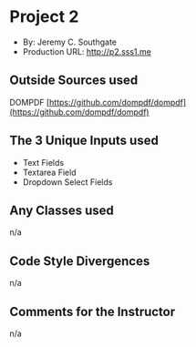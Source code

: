 # Project 2
+ By: Jeremy C. Southgate
+ Production URL: <http://p2.sss1.me>


## Outside Sources used
DOMPDF
[https://github.com/dompdf/dompdf](https://github.com/dompdf/dompdf)


## The 3 Unique Inputs used
+ Text Fields
+ Textarea Field
+ Dropdown Select Fields


## Any Classes used
n/a


## Code Style Divergences
n/a


## Comments for the Instructor
n/a
